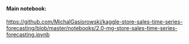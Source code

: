 
#### Main notebook:
https://github.com/MichalGasiorowski/kaggle-store-sales-time-series-forecasting/blob/master/notebooks/2.0-mg-store-sales-time-series-forecasting.ipynb

